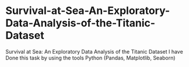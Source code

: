 # Survival-at-Sea-An-Exploratory-Data-Analysis-of-the-Titanic-Dataset
Survival at Sea: An Exploratory Data Analysis of the Titanic Dataset I have Done this task by using the tools Python (Pandas, Matplotlib, Seaborn)
